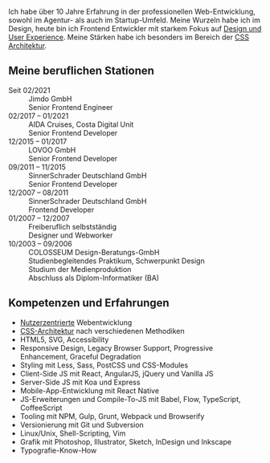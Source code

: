 Ich habe über 10 Jahre Erfahrung in der professionellen Web-Entwicklung, sowohl im Agentur- als auch im Startup-Umfeld. Meine Wurzeln habe ich im Design, heute bin ich Frontend Entwickler mit starkem Fokus auf [Design und User Experience](#user-experience). Meine Stärken habe ich besonders im Bereich der [CSS Architektur](#css-architektur).

## Meine beruflichen Stationen

<dl class="cv">
  <dt>Seit 02/2021</dt>
  <dd>Jimdo GmbH<br />
  Senior Frontend Engineer</dd>
  <dt>02/2017 – 01/2021</dt>
  <dd>AIDA Cruises, Costa Digital Unit<br />
  Senior Frontend Developer</dd>
  <dt>12/2015 – 01/2017</dt>
  <dd>LOVOO GmbH<br />
  Senior Frontend Developer</dd>
  <dt>09/2011 – 11/2015</dt>
  <dd>SinnerSchrader Deutschland GmbH<br />
  Senior Frontend Developer</dd>
  <dt>12/2007 – 08/2011</dt>
  <dd>SinnerSchrader Deutschland GmbH<br />
  Frontend Developer</dd>
  <dt>01/2007 – 12/2007</dt>
  <dd>Freiberuflich selbstständig<br />
  Designer und Webworker</dd>
  <dt>10/2003 – 09/2006</dt>
  <dd>COLOSSEUM Design-Beratungs-GmbH<br />
  Studienbegleitendes Praktikum, Schwerpunkt Design<br />
  Studium der Medienproduktion<br />
  Abschluss als Diplom-Informatiker (BA)</dd>
</dl>

## Kompetenzen und Erfahrungen

* [Nutzerzentrierte](#user-experience) Webentwicklung
* [CSS-Architektur](#css-architektur) nach verschiedenen Methodiken
* HTML5, SVG, Accessibility
* Responsive Design, Legacy Browser Support, Progressive Enhancement, Graceful Degradation
* Styling mit Less, Sass, PostCSS und CSS-Modules
* Client-Side JS mit React, AngularJS, jQuery und Vanilla JS
* Server-Side JS mit Koa und Express
* Mobile-App-Entwicklung mit React Native
* JS-Erweiterungen und Compile-To-JS mit Babel, Flow, TypeScript, CoffeeScript
* Tooling mit NPM, Gulp, Grunt, Webpack und Browserify
* Versionierung mit Git und Subversion
* Linux/Unix, Shell-Scripting, Vim
* Grafik mit Photoshop, Illustrator, Sketch, InDesign und Inkscape
* Typografie-Know-How
